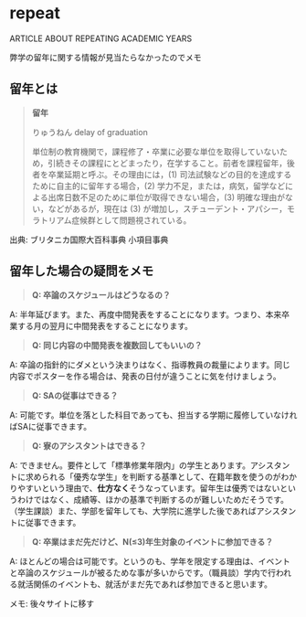 # repeat

ARTICLE ABOUT REPEATING ACADEMIC YEARS

弊学の留年に関する情報が見当たらなかったのでメモ

## 留年とは
>**留年**
>
>りゅうねん
>delay of graduation
>
>単位制の教育機関で，課程修了・卒業に必要な単位を取得していないため，引続きその課程にとどまったり，在学すること。前者を課程留年，後者を卒業延期と呼ぶ。その理由には，(1) 司法試験などの目的を達成するために自主的に留年する場合，(2) 学力不足，または，病気，留学などによる出席日数不足のために単位が取得できない場合，(3) 明確な理由がない，などがあるが，現在は (3) が増加し，スチューデント・アパシー，モラトリアム症候群として問題視されている。

出典: ブリタニカ国際大百科事典 小項目事典

## 留年した場合の疑問をメモ

>**Q: 卒論のスケジュールはどうなるの？**

A: 半年延びます。また、再度中間発表をすることになります。つまり、本来卒業する月の翌月に中間発表をすることになります。

>**Q: 同じ内容の中間発表を複数回してもいいの？**

A: 卒論の指針的にダメという決まりはなく、指導教員の裁量によります。同じ内容でポスターを作る場合は、発表の日付が違うことに気を付けましょう。

>**Q: SAの従事はできる？**

A: 可能です。単位を落とした科目であっても、担当する学期に履修していなければSAに従事できます。

>**Q: 寮のアシスタントはできる？**

A: できません。要件として「標準修業年限内」の学生とあります。アシスタントに求められる「優秀な学生」を判断する基準として、在籍年数を使うのがわかりやすいという理由で、**仕方なく**そうなっています。留年生は優秀ではないというわけではなく、成績等、ほかの基準で判断するのが難しいためだそうです。（学生課談）また、学部を留年しても、大学院に進学した後であればアシスタントに従事できます。

>**Q: 卒業はまだ先だけど、N(≤3)年生対象のイベントに参加できる？**

A: ほとんどの場合は可能です。というのも、学年を限定する理由は、イベントと卒論のスケジュールが被るためな事が多いからです。（職員談）学内で行われる就活関係のイベントも、就活がまだ先であれば参加できると思います。

メモ: 後々サイトに移す
